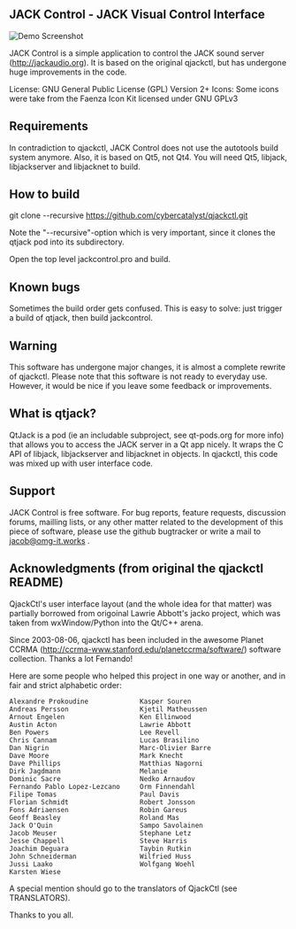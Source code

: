 JACK Control - JACK Visual Control Interface
-----------------------------------------------------

![Demo Screenshot](https://github.com/cybercatalyst/qjackctl/blob/master/jackcontrol.png "Demo screenshot")

JACK Control is a simple application to control the JACK sound server
(http://jackaudio.org). It is based on the original qjackctl, but has undergone
huge improvements in the code.

License: GNU General Public License (GPL) Version 2+
Icons: Some icons were take from the Faenza Icon Kit licensed under GNU GPLv3

Requirements
------------

In contradiction to qjackctl, JACK Control does not use the autotools build
system anymore. Also, it is based on Qt5, not Qt4. You will need Qt5, libjack,
libjackserver and libjacknet to build.

How to build
------------
git clone --recursive https://github.com/cybercatalyst/qjackctl.git

Note the "--recursive"-option which is very important, since it clones the
qtjack pod into its subdirectory.

Open the top level jackcontrol.pro and build.

Known bugs
----------
Sometimes the build order gets confused. This is easy to solve: just trigger a
build of qtjack, then build jackcontrol.

Warning
-------
This software has undergone major changes, it is almost a complete rewrite of
qjackctl. Please note that this software is not ready to everyday use. However,
it would be nice if you leave some feedback or improvements.

What is qtjack?
---------------
QtJack is a pod (ie an includable subproject, see qt-pods.org for more info)
that allows you to access the JACK server in a Qt app nicely. It wraps the C
API of libjack, libjackserver and libjacknet in objects. In qjackctl, this
code was mixed up with user interface code.

Support
-------

JACK Control is free software. For bug reports, feature
requests, discussion forums, mailling lists, or any other matter
related to the development of this piece of software, please use the github
bugtracker or write a mail to jacob@omg-it.works .

Acknowledgments (from original the qjackctl README)
---------------------------------------------------

QjackCtl's user interface layout (and the whole idea for that matter)
was partially borrowed from origoinal Lawrie Abbott's jacko project,
which was taken from wxWindow/Python into the Qt/C++ arena.

Since 2003-08-06, qjackctl has been included in the awesome Planet CCRMA
(http://ccrma-www.stanford.edu/planetccrma/software/) software collection.
Thanks a lot Fernando!

Here are some people who helped this project in one way or another,
and in fair and strict alphabetic order:

    Alexandre Prokoudine             Kasper Souren
    Andreas Persson                  Kjetil Matheussen
    Arnout Engelen                   Ken Ellinwood
    Austin Acton                     Lawrie Abbott
    Ben Powers                       Lee Revell
    Chris Cannam                     Lucas Brasilino
    Dan Nigrin                       Marc-Olivier Barre
    Dave Moore                       Mark Knecht
    Dave Phillips                    Matthias Nagorni
    Dirk Jagdmann                    Melanie
    Dominic Sacre                    Nedko Arnaudov
    Fernando Pablo Lopez-Lezcano     Orm Finnendahl
    Filipe Tomas                     Paul Davis
    Florian Schmidt                  Robert Jonsson
    Fons Adriaensen                  Robin Gareus
    Geoff Beasley                    Roland Mas
    Jack O'Quin                      Sampo Savolainen
    Jacob Meuser                     Stephane Letz
    Jesse Chappell                   Steve Harris
    Joachim Deguara                  Taybin Rutkin
    John Schneiderman                Wilfried Huss
    Jussi Laako                      Wolfgang Woehl
    Karsten Wiese

A special mention should go to the translators of QjackCtl (see TRANSLATORS).

Thanks to you all.
